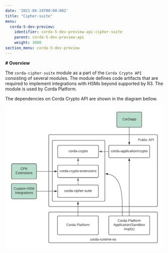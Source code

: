 ```yaml
---
date: '2021-04-24T00:00:00Z'
title: "Cipher-suite"
menu:
  corda-5-dev-preview:
    identifier: corda-5-dev-preview-api-cipher-suite
    parent: corda-5-dev-preview-api
    weight: 3000
section_menu: corda-5-dev-preview
---
```




**# Overview**



The `corda-cipher-suite` module as a part of the `Corda Crypto API` consisting of several modules. The module defines code artifacts that are required to implement integrations with HSMs beyond supported by R3. The module is used by Corda Platform.



The dependencies on Corda Crypto API are shown in the diagram bellow. 



![Public Crypto API Usage](imgs/public-crypto-api-usage.png)
